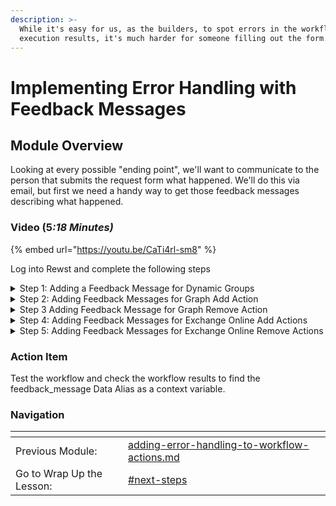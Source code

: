 ```yaml
---
description: >-
  While it's easy for us, as the builders, to spot errors in the workflow
  execution results, it's much harder for someone filling out the form.
---
```


# Implementing Error Handling with Feedback Messages

## Module Overview

Looking at every possible "ending point", we'll want to communicate to the person that submits the request form what happened. We'll do this via email, but first we need a handy way to get those feedback messages describing what happened.

### Video (&#x35;_:18 Minutes)_

{% embed url="https://youtu.be/CaTi4rl-sm8" %}

Log into Rewst and complete the following steps

<details>

<summary>Step 1: Adding a Feedback Message for Dynamic Groups</summary>

1. Select the "Dynamic" transition of the "check\_group\_type" action
2. Add a Data Alias:
   * **Key**: feedback\_message
   * **Value**: The Group`{{ CTX.group.displayName | d }}`is a Dynamic Group and can not be directly modified. You will need to edit its membership Rules to modify this.

</details>

<details>

<summary>Step 2: Adding Feedback Messages for Graph Add Action</summary>

1. **Select** the On Success Transition of add\_group\_member\_graph
2. **Add** a Data Alias:
   * **Key:** feedback\_message
   * **Value:** User was successfully added to Graph Group `{{ CTX.group.displayName | d }}`.
3. **Select** the On Failure Transition of add\_group\_member\_graph
4. **Add** a Data Alias:
   1. **Key:** feedback\_message
   2. **Value:**  Failed to add User to Graph Group `{{ CTX.group.displayName | d }}`.

</details>

<details>

<summary>Step 3 Adding Feedback Message for Graph Remove Action</summary>

1. **Select** the On Success Transition of remove\_group\_member\_graph
2. **Add** a Data Alias:
   * **Key**: feedback\_message
   * **Value**: User was successfully removed from Graph Group `{{ CTX.group.displayName | d }}`.
3. **Select** the On Failure Transition of remove\_group\_member\_graph
4. **Add** a Data Alias:
   * **Key**: feedback\_message
   * **Value**: Failed to remove User from Graph Group `{{ CTX.group.displayName | d }}`.

</details>

<details>

<summary>Step 4: Adding Feedback Messages for Exchange Online Add Actions</summary>

1. **Select** the On Success Transition of add\_group\_member\_ex
2. **Add** a Data Alias:
   * **Key**: feedback\_message
   * **Value**: User was successfully added to Exchange Online Group `{{ CTX.group.displayName | d }}`.
3. **Select** the On Failure Transition of add\_group\_member\_ex
4. **Add** a Data Alias:
   * Key: feedback\_message
   * Value: Failed to add User to Exchange Online Group `{{ CTX.group.displayName | d }}`.

</details>

<details>

<summary>Step 5: Adding Feedback Messages for Exchange Online Remove Actions</summary>

1. **Select** the On Success Transition of add\_group\_member\_ex
2. **Add** a Data Alias:
   * **Key**: feedback\_message
   * **Value**: User was successfully added to Exchange Online Group `{{ CTX.group.displayName | d }}`.
3. **Select** the On Failure Transition of add\_group\_member\_ex
4. **Add** a Data Alias:
   * **Key**: feedback\_message
   * **Value**: Failed to add User to Graph Group `{{ CTX.group.displayName | d }}`.
5. **Publish** the Workflow.

</details>

### Action Item

Test the workflow and check the workflow results to find the feedback\_message Data Alias as a context variable.

### Navigation

<table data-card-size="large" data-view="cards"><thead><tr><th></th><th></th><th></th></tr></thead><tbody><tr><td>Previous Module:</td><td><a data-mention href="adding-error-handling-to-workflow-actions.md">adding-error-handling-to-workflow-actions.md</a></td><td></td></tr><tr><td>Go to Wrap Up the Lesson:</td><td><a data-mention href="./#next-steps">#next-steps</a></td><td></td></tr></tbody></table>

